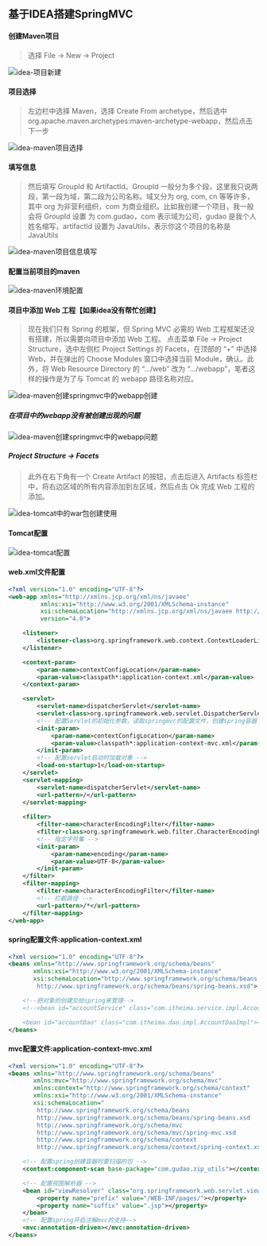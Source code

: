 ## 基于IDEA搭建SpringMVC

#### 创建Maven项目
> 选择 File -> New -> Project

![idea-项目新建](../resource/代码环境搭建/idea-项目新建.jpg)

#### 项目选择
> 左边栏中选择 Maven，选择 Create From archetype，然后选中 org.apache.maven.archetypes:maven-archetype-webapp，然后点击下一步

![idea-maven项目选择](../resource/代码环境搭建/idea-maven项目选择.jpg)

#### 填写信息
> 然后填写 GroupId 和 ArtifactId。GroupId 一般分为多个段，这里我只说两段，第一段为域，第二段为公司名称。域又分为 org, com, cn 等等许多，其中 org 为非营利组织，com 为商业组织。比如我创建一个项目，我一般会将 GroupId 设置 为 com.gudao，com 表示域为公司，gudao 是我个人姓名缩写，artifactId 设置为 JavaUtils，表示你这个项目的名称是 JavaUtils

![idea-maven项目信息填写](../resource/代码环境搭建/idea-maven项目信息填写.jpg)

#### 配置当前项目的maven
![idea-maven环境配置](../resource/代码环境搭建/idea-maven环境配置.jpg)

#### 项目中添加 Web 工程【如果idea没有帮忙创建】
> 现在我们只有 Spring 的框架，但 Spring MVC 必需的 Web 工程框架还没有搭建，所以需要向项目中添加 Web 工程。
> 点击菜单 File -> Project Structure，选中左侧栏 Project Settings 的 Facets，在顶部的 “+” 中选择 Web，并在弹出的 Choose Modules 窗口中选择当前 Module，确认。此外，将 Web Resource Directory 的 “…/web” 改为 “…/webapp”，笔者这样的操作是为了与 Tomcat 的 webapp 路径名称对应。

![idea-maven创建springmvc中的webapp创建](../resource/代码环境搭建/idea-maven创建springmvc中的webapp创建.jpg)

##### 在项目中的webapp没有被创建出现的问题
![idea-maven创建springmvc中的webapp问题](../resource/代码环境搭建/idea-maven创建springmvc中的webapp问题.jpg)

##### Project Structure -> Facets 
> 此外在右下角有一个 Create Artifact 的按钮，点击后进入 Artifacts 标签栏中，将右边区域的所有内容添加到左区域，然后点击 Ok 完成 Web 工程的添加。

![idea-tomcat中的war包创建使用](../resource/代码环境搭建/idea-tomcat中的war包创建使用.gif)

#### Tomcat配置
![idea-tomcat配置](../resource/代码环境搭建/idea-tomcat配置.gif)

#### web.xml文件配置
```xml
<?xml version="1.0" encoding="UTF-8"?>
<web-app xmlns="http://xmlns.jcp.org/xml/ns/javaee"
         xmlns:xsi="http://www.w3.org/2001/XMLSchema-instance"
         xsi:schemaLocation="http://xmlns.jcp.org/xml/ns/javaee http://xmlns.jcp.org/xml/ns/javaee/web-app_4_0.xsd"
         version="4.0">

    <listener>
        <listener-class>org.springframework.web.context.ContextLoaderListener</listener-class>
    </listener>

    <context-param>
        <param-name>contextConfigLocation</param-name>
        <param-value>classpath*:application-context.xml</param-value>
    </context-param>

    <servlet>
        <servlet-name>dispatcherServlet</servlet-name>
        <servlet-class>org.springframework.web.servlet.DispatcherServlet</servlet-class>
        <!-- 配置Servlet的初始化参数，读取springmvc的配置文件，创建spring容器 -->
        <init-param>
            <param-name>contextConfigLocation</param-name>
            <param-value>classpath*:application-context-mvc.xml</param-value>
        </init-param>
        <!-- 配置servlet启动时加载对象 -->
        <load-on-startup>1</load-on-startup>
    </servlet>
    <servlet-mapping>
        <servlet-name>dispatcherServlet</servlet-name>
        <url-pattern>/</url-pattern>
    </servlet-mapping>
    
    <filter>
        <filter-name>characterEncodingFilter</filter-name>
        <filter-class>org.springframework.web.filter.CharacterEncodingFilter</filter-class>
        <!-- 指定字符集 -->
        <init-param>
            <param-name>encoding</param-name>
            <param-value>UTF-8</param-value>
        </init-param>
    </filter>
    <filter-mapping>
        <filter-name>characterEncodingFilter</filter-name>
        <!-- 拦截路径 -->
        <url-pattern>/*</url-pattern>
    </filter-mapping>
</web-app>
```

#### spring配置文件:application-context.xml
```xml
<?xml version="1.0" encoding="UTF-8"?>
<beans xmlns="http://www.springframework.org/schema/beans"
       xmlns:xsi="http://www.w3.org/2001/XMLSchema-instance"
       xsi:schemaLocation="http://www.springframework.org/schema/beans
        http://www.springframework.org/schema/beans/spring-beans.xsd">

    <!--把对象的创建交给spring来管理-->
    <!--<bean id="accountService" class="com.itheima.service.impl.AccountServiceImpl"></bean>

    <bean id="accountDao" class="com.itheima.dao.impl.AccountDaoImpl"></bean>-->
</beans>
```

#### mvc配置文件:application-context-mvc.xml
```xml
<?xml version="1.0" encoding="UTF-8"?>
<beans xmlns="http://www.springframework.org/schema/beans"
       xmlns:mvc="http://www.springframework.org/schema/mvc"
       xmlns:context="http://www.springframework.org/schema/context"
       xmlns:xsi="http://www.w3.org/2001/XMLSchema-instance"
       xsi:schemaLocation="
        http://www.springframework.org/schema/beans
        http://www.springframework.org/schema/beans/spring-beans.xsd
        http://www.springframework.org/schema/mvc
        http://www.springframework.org/schema/mvc/spring-mvc.xsd
        http://www.springframework.org/schema/context
        http://www.springframework.org/schema/context/spring-context.xsd">

    <!-- 配置spring创建容器时要扫描的包 -->
    <context:component-scan base-package="com.gudao.zip_utils"></context:component-scan>

    <!-- 配置视图解析器 -->
    <bean id="viewResolver" class="org.springframework.web.servlet.view.InternalResourceViewResolver">
        <property name="prefix" value="/WEB-INF/pages/"></property>
        <property name="suffix" value=".jsp"></property>
    </bean>
    <!-- 配置spring开启注解mvc的支持-->
    <mvc:annotation-driven></mvc:annotation-driven>
</beans>
```